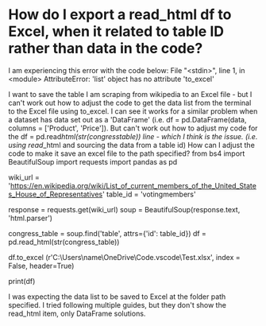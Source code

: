 
# How do I export a read_html df to Excel, when it related to table ID rather than data in the code?

I am experiencing this error with the code below:
File "\<stdin\>", line 1, in \<module\>
AttributeError: 'list' object has no attribute 'to_excel'

I want to save the table I am scraping from wikipedia to an Excel file - but I can't work out how to adjust the code to get the data list from the terminal to the Excel file using to_excel.
I can see it works for a similar problem when a dataset has data set out as a 'DataFrame'
(i.e. df = pd.DataFrame(data, columns = \['Product', 'Price'\]).
But can't work out how to adjust my code for the df = pd.read*html(str(congresstable)) line - which I think is the issue. (i.e. using read*_html and sourcing the data from a table id)
How can I adjust the code to make it save an excel file to the path specified?
from bs4 import BeautifulSoup
import requests
import pandas as pd

wiki_url = 'https://en.wikipedia.org/wiki/List_of_current_members_of_the_United_States_House_of_Representatives'
table_id = 'votingmembers'

response = requests.get(wiki_url)
soup = BeautifulSoup(response.text, 'html.parser')

congress_table = soup.find('table', attrs={'id': table_id})
df = pd.read_html(str(congress_table))

df.to_excel (r'C:\Users\name\OneDrive\Code\.vscode\Test.xlsx', index = False, header=True)

print(df)

I was expecting the data list to be saved to Excel at the folder path specified.
I tried following multiple guides, but they don't show the read_html item, only DataFrame solutions.

        